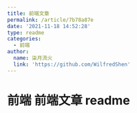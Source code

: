 ```yaml
---
title: 前端文章
permalink: /article/7b78a87e
date: '2021-11-18 14:52:28'
type: readme
categories:
  - 前端
author:
  name: 柒月流火
  link: 'https://github.com/WilfredShen'
---
```

# 前端 前端文章 readme
